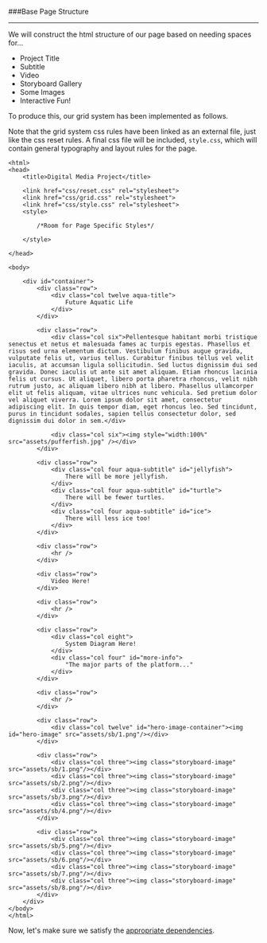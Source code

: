 ###Base Page Structure

---

We will construct the html structure of our page based on needing spaces for...

- Project Title
- Subtitle
- Video
- Storyboard Gallery
- Some Images
- Interactive Fun!

To produce this, our grid system has been implemented as follows.

Note that the grid system css rules have been linked as an external file, just like the css reset rules. A final css file will be included, `style.css`, which will contain general typography and layout rules for the page.

```
<html>
<head>
	<title>Digital Media Project</title>
	
	<link href="css/reset.css" rel="stylesheet">
	<link href="css/grid.css" rel="stylesheet">
	<link href="css/style.css" rel="stylesheet">
	<style>

		/*Room for Page Specific Styles*/
		
	</style>

</head>

<body>

	<div id="container"> 
		<div class="row">
			<div class="col twelve aqua-title"> 
				Future Aquatic Life
			</div>
		</div>
		
		<div class="row">
			<div class="col six">Pellentesque habitant morbi tristique senectus et netus et malesuada fames ac turpis egestas. Phasellus et risus sed urna elementum dictum. Vestibulum finibus augue gravida, vulputate felis ut, varius tellus. Curabitur finibus tellus vel velit iaculis, at accumsan ligula sollicitudin. Sed luctus dignissim dui sed gravida. Donec iaculis ut ante sit amet aliquam. Etiam rhoncus lacinia felis ut cursus. Ut aliquet, libero porta pharetra rhoncus, velit nibh rutrum justo, ac aliquam libero nibh at libero. Phasellus ullamcorper elit ut felis aliquam, vitae ultrices nunc vehicula. Sed pretium dolor vel aliquet viverra. Lorem ipsum dolor sit amet, consectetur adipiscing elit. In quis tempor diam, eget rhoncus leo. Sed tincidunt, purus in tincidunt sodales, sapien tellus consectetur dolor, sed dignissim dui dolor in sem.</div>
			
			<div class="col six"><img style="width:100%" src="assets/pufferfish.jpg" /></div>
		</div>
		
		<div class="row">
			<div class="col four aqua-subtitle" id="jellyfish"> 
				There will be more jellyfish. 
			</div>
			<div class="col four aqua-subtitle" id="turtle"> 
				There will be fewer turtles.
			</div>
			<div class="col four aqua-subtitle" id="ice"> 
				There will less ice too!
			</div>
		</div>

		<div class="row">
			<hr />
		</div>

		<div class="row">
			Video Here!
		</div>

		<div class="row">
			<hr />
		</div>

		<div class="row">
			<div class="col eight">
				System Diagram Here!
			</div>
			<div class="col four" id="more-info">
				"The major parts of the platform..."
			</div>
		</div>
		
		<div class="row">
			<hr />
		</div>

		<div class="row">
			<div class="col twelve" id="hero-image-container"><img id="hero-image" src="assets/sb/1.png"/></div>
		</div>

		<div class="row">
			<div class="col three"><img class="storyboard-image" src="assets/sb/1.png"/></div>
			<div class="col three"><img class="storyboard-image" src="assets/sb/2.png"/></div>
			<div class="col three"><img class="storyboard-image" src="assets/sb/3.png"/></div>
			<div class="col three"><img class="storyboard-image" src="assets/sb/4.png"/></div>
		</div>

		<div class="row">
			<div class="col three"><img class="storyboard-image" src="assets/sb/5.png"/></div>
			<div class="col three"><img class="storyboard-image" src="assets/sb/6.png"/></div>
			<div class="col three"><img class="storyboard-image" src="assets/sb/7.png"/></div>
			<div class="col three"><img class="storyboard-image" src="assets/sb/8.png"/></div>
		</div>
	</div>
</body>
</html>
  ```
Now, let's make sure we satisfy the [appropriate dependencies](includes.md).
